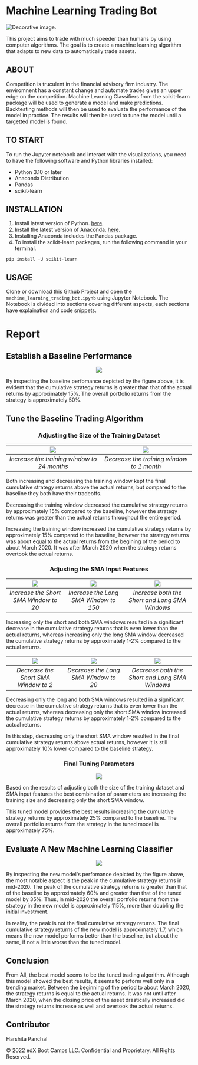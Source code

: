 # Machine Learning Trading Bot

![Decorative image.](Images/14-challenge-image.png)

This project aims to trade with much speeder than humans by using computer algorithms. The goal is to create a machine learning algorithm that adapts to new data to automatically trade assets.

## ABOUT
Competition is truculent in the financial advisory firm industry. The enviromnent has a constant change and automate trades gives an upper edge on the competition. Machine Learning Classifiers from the scikit-learn package will be used to generate a model and make predictions. Backtesting methods will then be used to evaluate the performance of the model in practice. The results will then be used to tune the model until a targetted model is found.


## TO START
To run the Jupyter notebook and interact with the visualizations, you need to have the following software and Python libraries installed:

* Python 3.10 or later
* Anaconda Distribution
* Pandas
* scikit-learn

## INSTALLATION

1. Install latest version of Python. [here](https://www.python.org/downloads/).
2. Install the latest version of Anaconda. [here](https://www.anaconda.com/download).
3. Installing Anaconda includes the Pandas package.
4. To install the scikit-learn packages, run the following command in your terminal.

```
pip install -U scikit-learn
```

## USAGE
Clone or download this Github Project and open the `machine_learning_trading_bot.ipynb` using Jupyter Notebook. The Notebook is divided into sections covering different aspects, each sections have explaination and code snippets.

# Report
## Establish a Baseline Performance

<p align="center">
    <img src="Images/svm_returns_baseline.png">
</p>

By inspecting the baseline perfomance depicted by the figure above, it is evident that the cumulative strategy returns is greater than that of the actual returns by approximately 15%. The overall portfolio returns from the strategy is approximately 50%.

## Tune the Baseline Trading Algorithm

<center>
    <h3>Adjusting the Size of the Training Dataset</h3>
</center>

| <img src="Images/Tune 1/svm_returns_increase_training.png"> | <img src="Images/Tune 1/svm_returns_decrease_training.png"> | 
|:--:|:--:| 
| *Increase the training window to 24 months* |*Decrease the training window to 1 month* |

Both increasing and decreasing the training window kept the final cumulative strategy returns above the actual returns, but compared to the baseline they both have their tradeoffs.

Decreasing the training window decreased the cumulative strategy returns by approximately 15% compared to the baseline, however the strategy returns was greater than the actual returns throughout the entire period.

Increasing the training window increased the cumulative strategy returns by approximately 15% compared to the baseline, however the strategy returns was about equal to the actual returns from the begining of the period to about March 2020. It was after March 2020 when the strategy returns overtook the actual returns.

<center>
    <h3>Adjusting the SMA Input Features</h3>
</center>

|<img src="Images/Tune 2/svm_returns_increase_short_sma.png"> |<img src="Images/Tune 2/svm_returns_increase_long_sma.png"> |<img src="Images/Tune 2/svm_returns_increase_both_sma.png"> |
|:--:|:--:|:--:|
|*Increase the Short SMA Window to 20*|*Increase the Long SMA Window to 150*|*Increase both the Short and Long SMA Windows*|

Increasing only the short and both SMA windows resulted in a significant decrease in the cumulative strategy returns that is even lower than the actual returns, whereas increasing only the long SMA window decreased the cumulative strategy returns by approximately 1-2% compared to the actual returns.

|<img src="Images/Tune 2/svm_returns_decrease_short_sma.png"> |<img src="Images/Tune 2/svm_returns_decrease_long_sma.png"> |<img src="Images/Tune 2/svm_returns_decrease_both_sma.png"> |
|:--:|:--:|:--:|
|*Decrease the Short SMA Window to 2*|*Decrease the Long SMA Window to 20*|*Decrease both the Short and Long SMA Windows*|

Decreasing only the long and both SMA windows resulted in a significant decrease in the cumulative strategy returns that is even lower than the actual returns, whereas decreasing only the short SMA window increased the cumulative strategy returns by approximately 1-2% compared to the actual returns.

In this step, decreasing only the short SMA window resulted in the final cumulative strategy returns above actual returns, however it is still approximately 10% lower compared to the baseline strategy.

<center>
    <h3>Final Tuning Parameters</h3>
</center>

<p align="center">
    <img src="Images/svm_returns_tuned.png">
</p>

Based on the results of adjusting both the size of the training dataset and SMA input features the best combination of parameters are increasing the training size and decreasing only the short SMA window.

This tuned model provides the best results increasing the cumulative strategy returns by approximately 25% compared to the baseline. The overall portfolio returns from the strategy in the tuned model is approximately 75%.

## Evaluate A New Machine Learning Classifier

<p align="center">
    <img src="Images/new_model_returns.png">
</p>

By inspecting the new model's perfomance depicted by the figure above, the most notable aspect is the peak in the cumulative strategy returns in mid-2020. The peak of the cumulative strategy returns is greater than that of the baseline by approximately 60% and greater than that of the tuned model by 35%. Thus, in mid-2020 the overall portfolio returns from the strategy in the new model is approximately 115%, more than doubling the initial investment.

In reality, the peak is not the final cumulative strategy returns. The final cumulative strategy returns of the new model is approximately 1.7, which means the new model performs better than the baseline, but about the same, if not a little worse than the tuned model. 

## Conclusion

From All, the best model seems to be the tuned trading algorithm. Although this model showed the best results, it seems to perform well only in a trending market. Between the beginning of the period to about March 2020, the strategy returns is equal to the actual returns. It was not until after March 2020, when the closing price of the asset drastically increased did the strategy returns increase as well and overtook the actual returns.

## Contributor
Harshita Panchal


© 2022 edX Boot Camps LLC. Confidential and Proprietary. All Rights Reserved.
